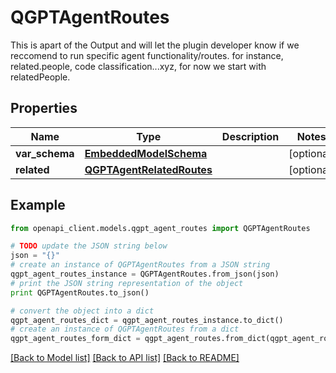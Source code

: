 # QGPTAgentRoutes

This is apart of the Output and will let the plugin developer know if we reccomend to run specific agent functionality/routes. for instance, related.people, code classification...xyz, for now we start with relatedPeople.

## Properties
Name | Type | Description | Notes
------------ | ------------- | ------------- | -------------
**var_schema** | [**EmbeddedModelSchema**](EmbeddedModelSchema.md) |  | [optional] 
**related** | [**QGPTAgentRelatedRoutes**](QGPTAgentRelatedRoutes.md) |  | [optional] 

## Example

```python
from openapi_client.models.qgpt_agent_routes import QGPTAgentRoutes

# TODO update the JSON string below
json = "{}"
# create an instance of QGPTAgentRoutes from a JSON string
qgpt_agent_routes_instance = QGPTAgentRoutes.from_json(json)
# print the JSON string representation of the object
print QGPTAgentRoutes.to_json()

# convert the object into a dict
qgpt_agent_routes_dict = qgpt_agent_routes_instance.to_dict()
# create an instance of QGPTAgentRoutes from a dict
qgpt_agent_routes_form_dict = qgpt_agent_routes.from_dict(qgpt_agent_routes_dict)
```
[[Back to Model list]](../README.md#documentation-for-models) [[Back to API list]](../README.md#documentation-for-api-endpoints) [[Back to README]](../README.md)


